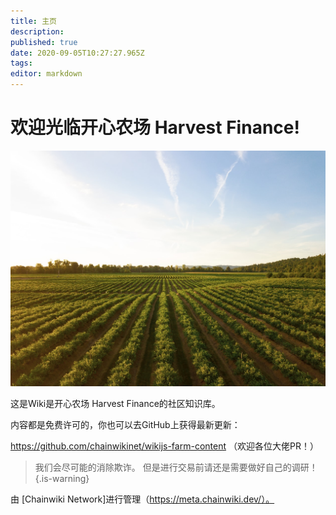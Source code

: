 ```yaml
---
title: 主页
description: 
published: true
date: 2020-09-05T10:27:27.965Z
tags: 
editor: markdown
---
```


# 欢迎光临开心农场 Harvest Finance!

![harvest.jpeg](/harvest.jpeg)

这是Wiki是开心农场 Harvest Finance的社区知识库。

内容都是免费许可的，你也可以去GitHub上获得最新更新：

https://github.com/chainwikinet/wikijs-farm-content （欢迎各位大佬PR！）


>我们会尽可能的消除欺诈。 但是进行交易前请还是需要做好自己的调研！
{.is-warning}

由 [Chainwiki Network]进行管理（https://meta.chainwiki.dev/）。

